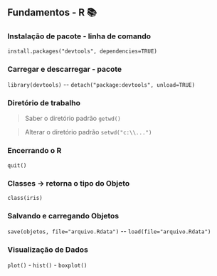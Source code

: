 ## Fundamentos - R  📚

### Instalação de pacote - linha de comando
`install.packages("devtools", dependencies=TRUE)`

### Carregar e descarregar - pacote
`library(devtools)`  --  `detach("package:devtools", unload=TRUE)`

### Diretório de trabalho
> Saber o diretório padrão `getwd()`

> Alterar o diretório padrão `setwd("c:\\...")`

### Encerrando o R
`quit()`

### Classes -> retorna o tipo do Objeto
`class(iris)`

### Salvando e carregando Objetos
`save(objetos, file="arquivo.Rdata")`  --  `load(file="arquivo.Rdata")`

### Visualização de Dados
`plot()`  -  `hist()`  -  `boxplot()`